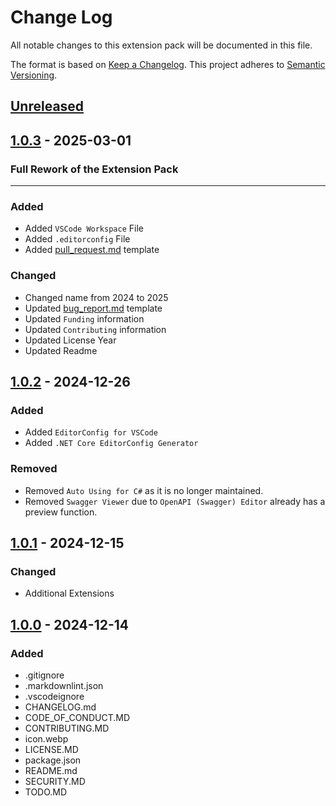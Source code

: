 # Change Log

All notable changes to this extension pack will be documented in this file.

The format is based on [Keep a Changelog][Keep a Changelog].
This project adheres to [Semantic Versioning][Semantic Versioning].

## [Unreleased]

## [1.0.3][1.0.3] - 2025-03-01

### Full Rework of the Extension Pack

---

### Added

- Added `VSCode Workspace` File
- Added `.editorconfig` File
- Added [pull_request.md](.github/pull_request.md) template

### Changed

- Changed name from 2024 to 2025
- Updated [bug_report.md](.github/ISSUE_TEMPLATE/bug_report.md) template
- Updated `Funding` information
- Updated `Contributing` information
- Updated License Year
- Updated Readme

## [1.0.2][1.0.2] - 2024-12-26

### Added

- Added `EditorConfig for VSCode`
- Added `.NET Core EditorConfig Generator`

### Removed

- Removed `Auto Using for C#` as it is no longer maintained.
- Removed `Swagger Viewer` due to `OpenAPI (Swagger) Editor` already has a preview function.

## [1.0.1][1.0.1] - 2024-12-15

### Changed

- Additional Extensions

## [1.0.0][1.0.0] - 2024-12-14

### Added

- .gitignore
- .markdownlint.json
- .vscodeignore
- CHANGELOG.md
- CODE_OF_CONDUCT.MD
- CONTRIBUTING.MD
- icon.webp
- LICENSE.MD
- package.json
- README.md
- SECURITY.MD
- TODO.MD

<!-- Links -->
[keep a changelog]: http://keepachangelog.com/
[semantic versioning]: https://semver.org/spec/v2.0.0.html

<!-- Version -->

[Unreleased]: https://github.com/ggoodwin/dotnet-hotpack/compare/v1.0.3...master
[1.0.3]: https://github.com/ggoodwin/dotnet-hotpack/compare/v1.0.2...v1.0.3
[1.0.2]: https://github.com/ggoodwin/dotnet-hotpack/compare/v1.0.1...v1.0.2
[1.0.1]: https://github.com/ggoodwin/dotnet-hotpack/compare/v1.0.0...v1.0.1
[1.0.0]: https://github.com/ggoodwin/dotnet-hotpack/tree/v1.0.0
